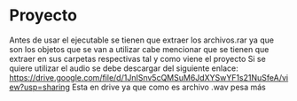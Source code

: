 # Proyecto
Antes de usar el ejecutable se tienen que extraer los archivos.rar ya que son los objetos que se van a utilizar
cabe mencionar que se tienen que extraer en sus carpetas respectivas tal y como viene el proyecto
Si se quiere utilizar el audio se debe descargar del siguiente enlace: https://drive.google.com/file/d/1JnISnv5cQMSuM6JdXYSwYF1s21NuSfeA/view?usp=sharing 
Esta en drive ya que como es archivo .wav pesa más
